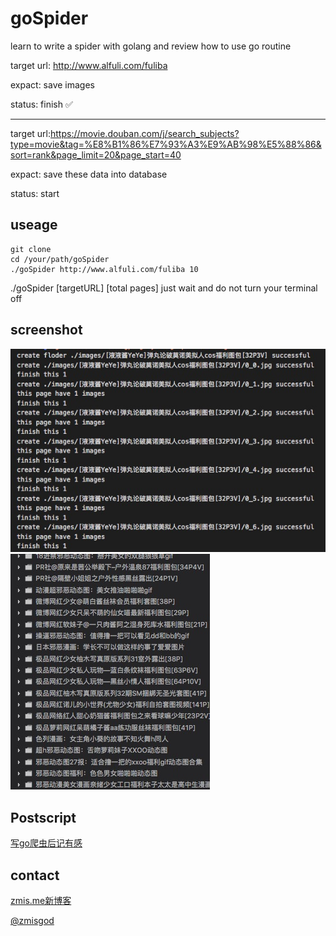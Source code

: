 # goSpider

learn to write a spider with golang and review how to use go routine

target url: http://www.alfuli.com/fuliba

expact: save images

status: finish ✅

<hr />

target url:https://movie.douban.com/j/search_subjects?type=movie&tag=%E8%B1%86%E7%93%A3%E9%AB%98%E5%88%86&sort=rank&page_limit=20&page_start=40

expact: save these data into database

status: start

## useage

```
git clone
cd /your/path/goSpider
./goSpider http://www.alfuli.com/fuliba 10
```

./goSpider [targetURL] [total pages]
just wait and do not turn your terminal off

## screenshot

<img src="https://github.com/zmisgod/goSpider/blob/master/demo/run.png">

<img src="https://github.com/zmisgod/goSpider/blob/master/demo/folder.png">

## Postscript

<a href="https://zmis.me/detail_1291">写go爬虫后记有感</a>

## contact

<a href="https://zmis.me">zmis.me新博客</a>

<a href="https://weibo.com/zmisgod">@zmisgod</a>